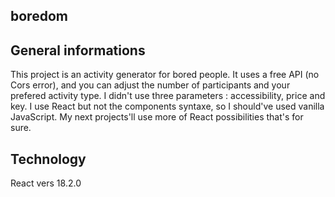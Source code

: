## boredom

## General informations
This project is an activity generator for bored people. It uses a free API (no Cors error), and you can adjust the number of participants and your prefered activity type. I didn't use three parameters : accessibility, price and key. 
I use React but not the components syntaxe, so I should've used vanilla JavaScript. My next projects'll use more of React possibilities that's for sure. 

## Technology

React vers 18.2.0

